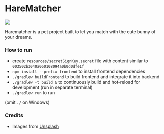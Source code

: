 # HareMatcher

![](https://images.unsplash.com/photo-1589952283406-b53a7d1347e8?ixlib=rb-1.2.1&ixid=MnwxMjA3fDB8MHxwaG90by1wYWdlfHx8fGVufDB8fHx8&auto=format&fit=crop&w=600&q=80)

Harematcher is a pet project built to let you match with the cute bunny of your dreams.


### How to run
* create `resources/secretSignKey.secret` file with content similar to `003502b3040a060108094a0b0d0dfe1f`
* `npm install --prefix frontend` to install frontend dependencies
* `./gradlew buildFrontend` to build frontend and integrate it into backend
* `./gradlew -t build &` to continuously build and hot-reload for development (run in separate terminal)
* `./gradlew run` to run


(omit `./` on Windows)

### Credits
* Images from [Unsplash](https://unsplash.com)